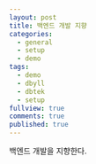 ```yaml
---
layout: post
title: 백엔드 개발 지향
categories:
  - general
  - setup
  - demo
tags:
  - demo
  - dbyll
  - dbtek
  - setup
fullview: true
comments: true
published: true
---
```


백엔드 개발을 지향한다.
